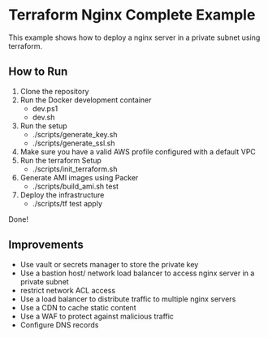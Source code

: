 # Terraform Nginx Complete Example

This example shows how to deploy a nginx server in a private subnet using terraform.

## How to Run

1. Clone the repository
2. Run the Docker development container
   - dev.ps1
   - dev.sh
3. Run the setup
   - ./scripts/generate_key.sh
   - ./scripts/generate_ssl.sh
4. Make sure you have a valid AWS profile configured with a default VPC
5. Run the terraform Setup
   - ./scripts/init_terraform.sh
6. Generate AMI images using Packer
   - ./scripts/build_ami.sh test
7. Deploy the infrastructure
   - ./scripts/tf test apply

Done!

## Improvements

- Use vault or secrets manager to store the private key
- Use a bastion host/ network load balancer to access nginx server in a private subnet
- restrict network ACL access
- Use a load balancer to distribute traffic to multiple nginx servers
- Use a CDN to cache static content
- Use a WAF to protect against malicious traffic
- Configure DNS records
